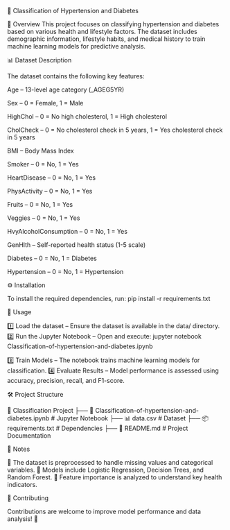 📌 Classification of Hypertension and Diabetes

📖 Overview
This project focuses on classifying hypertension and diabetes based on various health and lifestyle factors. The dataset includes demographic information, lifestyle habits, and medical history to train machine learning models for predictive analysis.

📊 Dataset Description

The dataset contains the following key features:

Age – 13-level age category (_AGEG5YR)

Sex – 0 = Female, 1 = Male

HighChol – 0 = No high cholesterol, 1 = High cholesterol

CholCheck – 0 = No cholesterol check in 5 years, 1 = Yes cholesterol check in 5 years

BMI – Body Mass Index

Smoker – 0 = No, 1 = Yes

HeartDisease – 0 = No, 1 = Yes

PhysActivity – 0 = No, 1 = Yes

Fruits – 0 = No, 1 = Yes

Veggies – 0 = No, 1 = Yes

HvyAlcoholConsumption – 0 = No, 1 = Yes

GenHlth – Self-reported health status (1-5 scale)

Diabetes – 0 = No, 1 = Diabetes

Hypertension – 0 = No, 1 = Hypertension

⚙️ Installation

To install the required dependencies, run:
pip install -r requirements.txt

🚀 Usage

1️⃣ Load the dataset – Ensure the dataset is available in the data/ directory.
2️⃣ Run the Jupyter Notebook – Open and execute:
jupyter notebook Classification-of-hypertension-and-diabetes.ipynb

3️⃣ Train Models – The notebook trains machine learning models for classification.
4️⃣ Evaluate Results – Model performance is assessed using accuracy, precision, recall, and F1-score.

🛠 Project Structure

📁 Classification Project
├── 📜 Classification-of-hypertension-and-diabetes.ipynb  # Jupyter Notebook
├── 📊 data.csv                                           # Dataset
├── 📦 requirements.txt                                   # Dependencies
├── 📘 README.md                                         # Project Documentation


📌 Notes

📌 The dataset is preprocessed to handle missing values and categorical variables.
📌 Models include Logistic Regression, Decision Trees, and Random Forest.
📌 Feature importance is analyzed to understand key health indicators.

🤝 Contributing

Contributions are welcome to improve model performance and data analysis! 🚀
